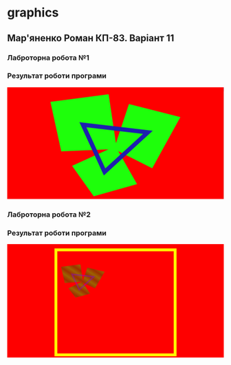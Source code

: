 # graphics

## Мар'яненко Роман КП-83. Варіант 11

### Лаброторна робота №1 

### Результат роботи програми 
![lab1](lab1/lab1.jpg)

### Лаброторна робота №2

### Результат роботи програми
![lab2](lab2/lab2.gif)

